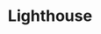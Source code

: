 ---
  title: Lighthouse
  price: 20
  thumbnail: /assets/img/8.jpg
  description: 'Describe your product. Lorem ipsum dolor sit amet, consectetur adipiscing elit. Proin quis tincidunt arcu. Vivamus nunc nulla, mattis in risus eget,auctor elementum est. Phasellus eu gravida mi. Mauris tincidunt sem sed
    feugiat aliquet. Class aptent taciti sociosqu ad litora torquent per conubia
    nostra, per inceptos himenaeos. Nullam luctus suscipit tortor, sit amet rutrum
    magna efficitur et. Quisque cursus fringilla arcu sed semper.'
  tags: products
  layout: product
  type : Trend

---
